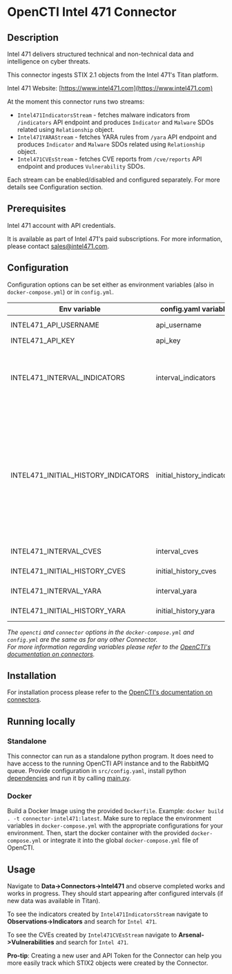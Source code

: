 # OpenCTI Intel 471 Connector

## Description

Intel 471 delivers structured technical and non-technical data and intelligence on cyber threats.

This connector ingests STIX 2.1 objects from the Intel 471's Titan platform.

Intel 471 Website: [https://www.intel471.com](https://www.intel471.com)

At the moment this connector runs two streams:

- `Intel471IndicatorsStream` - fetches malware indicators from `/indicators` API endpoint and produces `Indicator` and `Malware` SDOs related using `Relationship` object.
- `Intel471YARAStream` - fetches YARA rules from `/yara` API endpoint and produces `Indicator` and `Malware` SDOs related using `Relationship` object.
- `Intel471CVEsStream` - fetches CVE reports from `/cve/reports` API endpoint and produces `Vulnerability` SDOs.

Each stream can be enabled/disabled and configured separately. For more details see Configuration section.

## Prerequisites 

Intel 471 account with API credentials.

It is available as part of Intel 471's paid subscriptions. For more information, please contact sales@intel471.com.

## Configuration

Configuration options can be set either as environment variables (also in `docker-compose.yml`) or in `config.yml`.

| Env variable                        | config.yaml variable       | Description
| ------------------------------------|----------------------------|--------------------------------------------------
| INTEL471_API_USERNAME               | api_username               | Titan API username
| INTEL471_API_KEY                    | api_key                    | Titan API key
| INTEL471_INTERVAL_INDICATORS        | interval_indicators        | How often should malware indicators be fetched (in minutes). If not set the stream won't be enabled.
| INTEL471_INITIAL_HISTORY_INDICATORS | initial_history_indicators | Initial date (in epoch milliseconds UTC, e.g. 1643989649000) from which the indicators should be fetched on connector's first run or restart. If not set they will be fetched from connector's start date (no historical ones).
| INTEL471_INTERVAL_CVES              | interval_cves              | Ditto, but for CVE reports.
| INTEL471_INITIAL_HISTORY_CVES       | initial_history_cves       | Ditto, but for CVE reports.
| INTEL471_INTERVAL_YARA              | interval_yara              | Ditto, but for YARA rules.
| INTEL471_INITIAL_HISTORY_YARA       | initial_history_yara       | Ditto, but for YARA rules.

_The `opencti` and `connector` options in the `docker-compose.yml` and `config.yml` are the same as for any other Connector.   
For more information regarding variables please refer to 
the [OpenCTI's documentation on connectors](https://www.notion.so/Connectors-4586c588462d4a1fb5e661f2d9837db8)._

## Installation

For installation process please refer to the [OpenCTI's documentation on connectors](https://www.notion.so/Connectors-4586c588462d4a1fb5e661f2d9837db8).

## Running locally

### Standalone

This connector can run as a standalone python program. It does need to have access to the running OpenCTI API instance
and to the RabbitMQ queue. Provide configuration in `src/config.yaml`, install python [dependencies](src/requirements.txt) and run it by calling [main.py](src/main.py).

### Docker

Build a Docker Image using the provided `Dockerfile`. Example: `docker build . -t connector-intel471:latest`.
Make sure to replace the environment variables in `docker-compose.yml` with the appropriate configurations for your environment.
Then, start the docker container with the provided `docker-compose.yml` or integrate it into the global `docker-compose.yml` file of OpenCTI.

## Usage

Navigate to **Data->Connectors->Intel471** and observe completed works and works in progress. They should start appearing after 
configured intervals (if new data was available in Titan).

To see the indicators created by `Intel471IndicatorsStream` navigate to **Observations->Indicators** and search for `Intel 471`.

To see the CVEs created by `Intel471CVEsStream` navigate to **Arsenal->Vulnerabilities** and search for `Intel 471`.

**Pro-tip**: Creating a new user and API Token for the Connector can help you more easily track which STIX2 objects were created by the Connector.